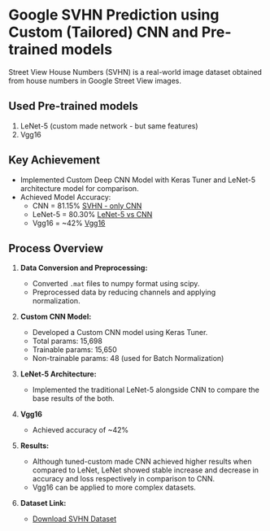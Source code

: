 # Google SVHN Prediction using Custom (Tailored) CNN and Pre-trained models

Street View House Numbers (SVHN) is a real-world image dataset obtained from house numbers in Google Street View images.

## Used Pre-trained models 

1. LeNet-5 (custom made network - but same features)
2. Vgg16

## Key Achievement

- Implemented Custom Deep CNN Model with Keras Tuner and LeNet-5 architecture model for comparison.
- Achieved Model Accuracy:
  - CNN = 81.15% [SVHN - only CNN](https://github.com/RajKulk16/Google-SVHN-Prediction-using-DeepNet-CNN/blob/main/SVHN.ipynb)
  - LeNet-5 = 80.30% [LeNet-5 vs CNN](https://github.com/RajKulk16/Google-SVHN-Prediction-using-DeepNet-CNN/blob/main/Custom%20CNN%20vs%20LeNet-5.ipynb)
  - Vgg16 = ~42% [Vgg16](https://github.com/RajKulk16/Google-SVHN-Prediction-with-CNN-and-Transfer-Learning/blob/main/Vgg16.ipynb)

## Process Overview

1. **Data Conversion and Preprocessing:**
   - Converted `.mat` files to numpy format using scipy.
   - Preprocessed data by reducing channels and applying normalization.

2. **Custom CNN Model:**
   - Developed a Custom CNN model using Keras Tuner.
   - Total params: 15,698
   - Trainable params: 15,650
   - Non-trainable params: 48 (used for Batch Normalization)

3. **LeNet-5 Architecture:**
   - Implemented the traditional LeNet-5 alongside CNN to compare the base results of the both.
  
4. **Vgg16**
   - Achieved accuracy of ~42%

4. **Results:**
   - Although tuned-custom made CNN achieved higher results when compared to LeNet, LeNet showed stable increase and decrease in accuracy and loss respectively in comparison to CNN.
   - Vgg16 can be applied to more complex datasets. 

5. **Dataset Link:**
   - [Download SVHN Dataset](http://ufldl.stanford.edu/housenumbers/)
